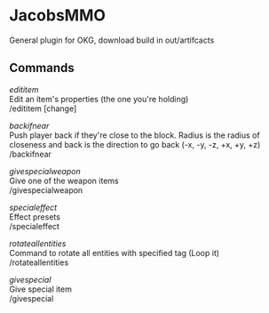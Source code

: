 # JacobsMMO
General plugin for OKG, download build in out/artifcacts
##  Commands
*edititem*  
    Edit an item's properties (the one you're holding)  
    /edititem <property> <value> [change]  
  
*backifnear*  
    Push player back if they're close to the block. Radius is the radius of closeness and back is the direction to go back (-x, -y, -z, +x, +y, +z)  
    /backifnear <radius> <backdir> <blockblack> <force>  
  
*givespecialweapon*  
    Give one of the weapon items  
    /givespecialweapon <playername> <item>  
  
*specialeffect*  
    Effect presets  
    /specialeffect <preset> <rootx> <rooty> <rootz>  
  
*rotateallentities*  
    Command to rotate all entities with specified tag (Loop it)  
    /rotateallentities <tagname> <amountYaw> <amountPitch>  
  
*givespecial*  
    Give special item  
    /givespecial <selector> <item> <amount>  
